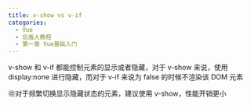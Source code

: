 ```yaml
---
title: v-show vs v-if
categories:
  - Vue
  - 后盾人教程
  - 第一章 Vue基础入门
---
```


v-show 和 v-if 都能控制元素的显示或者隐藏，对于 v-show 来说，使用 display:none 进行隐藏，而对于 v-if 来说为 false 的时候不渲染该 DOM 元素

:accept:对于频繁切换显示隐藏状态的元素，建议使用 v-show，性能开销更小

